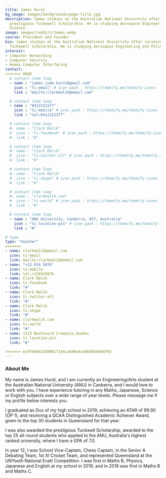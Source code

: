 ```yaml
---
title: James Hurst
bg_image: images/backgrounds/page-title.jpg
description: James studies at the Australian National University after recieving a
  prestigious Tuckewell Scholarshio. He is studying Aerospace Engineering and Policitical
  Science.
image: images/reddirt/James.webp
course: President and Founder
bio: James studies at the Australian National University after recieving a prestigious
  Tuckewell Scholarshio. He is studying Aerospace Engineering and Policitical Science.
interest:
- Computer Networking
- Computer Security
- Human Computer Interfacing
contact:
<<<<<<< HEAD
  # contact item loop
  - name : "james.jude.hurst@gmail.com"
    icon : "ti-email" # icon pack : https://themify.me/themify-icons
    link : "mailto:clarkmalik@email.com"

  # contact item loop
  - name : "0412312377"
    icon : "ti-mobile" # icon pack : https://themify.me/themify-icons
    link : "tel:0412312377"

  # contact item loop
  #- name : "Clark Malik"
  #  icon : "ti-facebook" # icon pack : https://themify.me/themify-icons
  #  link : "#"

  # contact item loop
  #- name : "Clark Malik"
  #  icon : "ti-twitter-alt" # icon pack : https://themify.me/themify-icons
  #  link : "#"

  # contact item loop
  #- name : "Clark Malik"
  #  icon : "ti-skype" # icon pack : https://themify.me/themify-icons
  #  link : "#"

  # contact item loop
  #- name : "clarkmalik.com"
  #  icon : "ti-world" # icon pack : https://themify.me/themify-icons
  #  link : "#"

  # contact item loop
  - name : "ANU University, Canberra, ACT, Australia"
    icon : "ti-location-pin" # icon pack : https://themify.me/themify-icons
    link : "#"

# type
type: "teacher"
=======
- name: clarkmalik@email.com
  icon: ti-email
  link: mailto:clarkmalik@email.com
- name: "+12 034 5876"
  icon: ti-mobile
  link: tel:+120345876
- name: Clark Malik
  icon: ti-facebook
  link: "#"
- name: Clark Malik
  icon: ti-twitter-alt
  link: "#"
- name: Clark Malik
  icon: ti-skype
  link: "#"
- name: clarkmalik.com
  icon: ti-world
  link: "#"
- name: 1313 Boulevard Cremazie,Quebec
  icon: ti-location-pin
  link: "#"

>>>>>>> ec9fe044325006171e5ca696e4cd0b685049df9d
---
```

### About Me

My name is James Hurst, and I am currently an Engineering/Arts student at the Australian National University (ANU) in Canberra, and I would love to work with you. I have experience tutoring in any Maths, Japanese, Science or English subjects over a wide range of year levels. Please message me if my profile below interests you.  
  
I graduated as Dux of my high school in 2019, achieving an ATAR of 99.90 (OP 1), and receiving a QCAA Distinguished Academic Achiever Award, given to the top 30 students in Queensland for that year.  
  
I was also awarded the prestigious Tuckwell Scholarship, awarded to the top 25 all-round students who applied to the ANU, Australia's highest ranked university, where I have a GPA of 7.0.  
  
In year 12, I was School Vice-Captain, Chess Captain, in the Senior A Debating Team, 1st XI Cricket Team, and represented Queensland at the UNYouth National Evatt Competition. I was first in Maths B, Physics, Japanese and English at my school in 2019, and in 2018 was first in Maths B and Maths C.